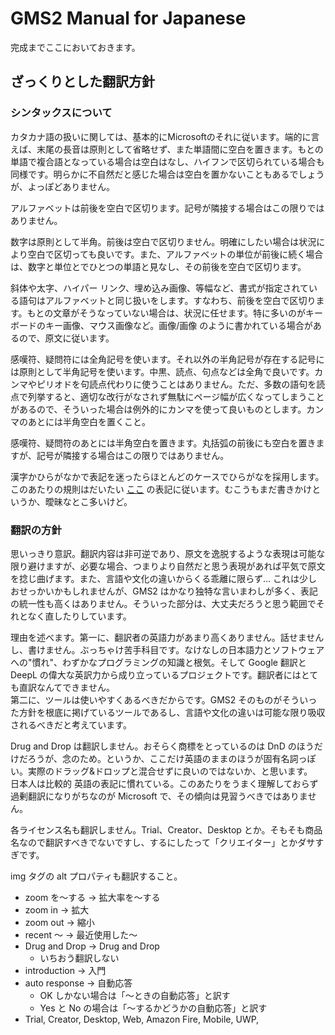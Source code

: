 # GMS2 Manual for Japanese

完成までここにおいておきます。

## ざっくりとした翻訳方針

### シンタックスについて

カタカナ語の扱いに関しては、基本的にMicrosoftのそれに従います。端的に言えば、末尾の長音は原則として省略せず、また単語間に空白を置きます。もとの単語で複合語となっている場合は空白はなし、ハイフンで区切られている場合も同様です。明らかに不自然だと感じた場合は空白を置かないこともあるでしょうが、よっぽどありません。

アルファベットは前後を空白で区切ります。記号が隣接する場合はこの限りではありません。

数字は原則として半角。前後は空白で区切りません。明確にしたい場合は状況により空白で区切っても良いです。また、アルファベットの単位が前後に続く場合は、数字と単位とでひとつの単語と見なし、その前後を空白で区切ります。

斜体や太字、ハイパー リンク、埋め込み画像、等幅など、書式が指定されている語句はアルファベットと同じ扱いをします。すなわち、前後を空白で区切ります。もとの文章がそうなっていない場合は、状況に任せます。特に多いのがキーボードのキー画像、マウス画像など。画像/画像 のように書かれている場合があるので、原文に従います。

感嘆符、疑問符には全角記号を使います。それ以外の半角記号が存在する記号には原則として半角記号を使います。中黒、読点、句点などは全角で良いです。カンマやピリオドを句読点代わりに使うことはありません。ただ、多数の語句を読点で列挙すると、適切な改行がなされず無駄にページ幅が広くなってしまうことがあるので、そういった場合は例外的にカンマを使って良いものとします。カンマのあとには半角空白を置くこと。

感嘆符、疑問符のあとには半角空白を置きます。丸括弧の前後にも空白を置きますが、記号が隣接する場合はこの限りではありません。

漢字かひらがなかで表記を迷ったらほとんどのケースでひらがなを採用します。このあたりの規則はだいたい [ここ](https://github.com/trackiss/TBotF/blob/master/_%E6%97%A5%E6%9C%AC%E8%AA%9ESyntax%E5%AE%9A%E7%BE%A9.md) の表記に従います。むこうもまだ書きかけというか、曖昧なとこ多いけど。

### 翻訳の方針

思いっきり意訳。翻訳内容は非可逆であり、原文を逸脱するような表現は可能な限り避けますが、必要な場合、つまりより自然だと思う表現があれば平気で原文を捻じ曲げます。また、言語や文化の違いからくる乖離に限らず... これは少しおせっかいかもしれませんが、GMS2 はかなり独特な言いまわしが多く、表記の統一性も高くはありません。そういった部分は、大丈夫だろうと思う範囲でそれとなく直したりしています。

理由を述べます。第一に、翻訳者の英語力があまり高くありません。話せませんし、書けません。ぶっちゃけ苦手科目です。なけなしの日本語力とソフトウェアへの"慣れ"、わずかなプログラミングの知識と根気。そして Google 翻訳と DeepL の偉大な英訳力から成り立っているプロジェクトです。翻訳者にはとても直訳なんてできません。  
第二に、ツールは使いやすくあるべきだからです。GMS2 そのものがそういった方針を根底に掲げているツールであるし、言語や文化の違いは可能な限り吸収されるべきだと考えています。

Drug and Drop は翻訳しません。おそらく商標をとっているのは DnD のほうだけだろうが、念のため。というか、ここだけ英語のままのほうが固有名詞っぽい。実際のドラッグ&ドロップと混合せずに良いのではないか、と思います。  
日本人は比較的 英語の表記に慣れている。このあたりをうまく理解しておらず過剰翻訳になりがちなのが Microsoft で、その傾向は見習うべきではありません。

各ライセンス名も翻訳しません。Trial、Creator、Desktop とか。そもそも商品名なので翻訳すべきでないですし、するにしたって「クリエイター」とかダサすぎです。

img タグの alt プロパティも翻訳すること。

- zoom を～する -> 拡大率を～する
- zoom in -> 拡大
- zoom out -> 縮小
- recent ～ -> 最近使用した～
- Drug and Drop -> Drug and Drop
  - いちおう翻訳しない
- introduction -> 入門
- auto response -> 自動応答
  - OK しかない場合は「～ときの自動応答」と訳す
  - Yes と No の場合は「～するかどうかの自動応答」と訳す
- Trial, Creator, Desktop, Web, Amazon Fire, Mobile, UWP,

